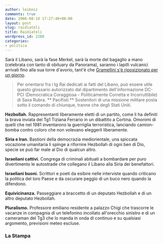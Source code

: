 ```yaml
---
author: leibniz
comments: true
date: 2006-08-18 17:27:48+00:00
layout: post
slug: raidiateli
title: Raidiateli
wordpress_id: 2280
categories:
- politica
---
```


Sarà il Libano, sarà la fase Merkel, sarà la morte del bagaglio a mano (celebrata con tanto di obituary da Panorama), saranno i lapilli vulcanici arrivati fino alla sua torre d'avorio, tant'è che [Gramellini s'è riposizionato per un giorno](http://www.lastampa.it/cmstp/rubriche/girata.asp?ID_blog=41&ID_articolo=133&ID_sezione=56&sezione=).

> Per orientarsi fra i tg Rai dedicati ai fatti del Libano, può essere utile questo glossario autorizzato dal dipartimento dell'informazione DC-PCI (Democratica Coraggiosa - Politicamente Corretta e Incorruttibile) di Saxa Rubra.
**
Pacifisti.** Sostenitori di una missione militare posta sotto il comando di chiunque, tranne che degli Stati Uniti.

**Hezbollah.** Rappresentanti liberamente eletti di un partito, come li ha definiti la brava inviata del Tg1 Tiziana Ferrario in un dibattito a Cortina. Omonimi di quelli che nel 1981 inventarono la guerriglia terroristica, lanciando camion-bomba contro coloro che non volevano eleggerli liberamente.

**Siria e Iran.** Bastioni della democrazia mediorientale, una spiccata vocazione umanitaria li spinge a rifornire Hezbollah di ogni ben di Dio, specie se può far male al Dio di qualcun altro.

**Israeliani cattivi.** Congrega di criminali abituati a bombardare per puro divertimento le autostrade che collegano il Libano alla Siria dei benefattori.

**Israeliani buoni.** Scrittori e poeti da esibire nelle interviste quando criticano la politica del loro Paese e da oscurare peggio di un buco nero quando la difendono.

**Equivicinanza.** Passeggiare a braccetto di un deputato Hezbollah e di un altro deputato Hezbollah.

**Pluralismo.** Professore emiliano residente a palazzo Chigi che trascorre le vacanze in compagnia di un telefonino incollato all'orecchio sinistro e di un cameraman del Tg3 che lo manda in onda di continuo e su qualsiasi argomento, previsioni meteo escluse.




### La Stampa

